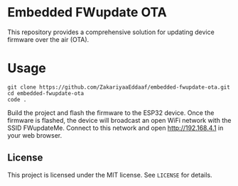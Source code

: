 # Embedded FWupdate OTA

This repository provides a comprehensive solution for updating device firmware over the air (OTA).

# Usage
```
git clone https://github.com/ZakariyaaEddaaf/embedded-fwupdate-ota.git
cd embedded-fwupdate-ota
code .
```

Build the project and flash the firmware to the ESP32 device. Once the firmware is flashed, the device will broadcast an open WiFi network with the SSID FWupdateMe. Connect to this network and open http://192.168.4.1 in your web browser.


## License
This project is licensed under the MIT license. See `LICENSE` for details.

